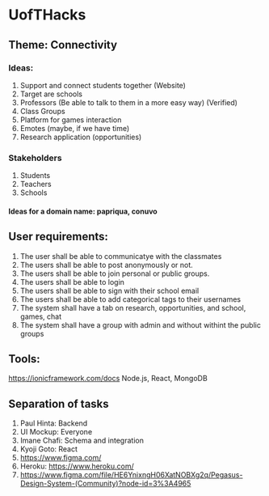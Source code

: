 # UofTHacks

## Theme: Connectivity 

### Ideas: 
1. Support and connect students together (Website) 
  2. Target are schools 
  3. Professors (Be able to talk to them in a more easy way) (Verified) 
  4. Class Groups
  5. Platform for games interaction
  6. Emotes (maybe, if we have time) 
  7. Research application (opportunities) 

### Stakeholders 
1. Students
2. Teachers
3. Schools 

#### Ideas for a domain name: papriqua, conuvo

## User requirements:

1. The user shall be able to communicatye with the classmates 
2. The users shall be able to post anonymously or not. 
3. The users shall be able to join personal or public groups. 
4. The users shall be able to login
5. The users shall be able to sign with their school email 
6. The users shall be able to add categorical tags to their usernames 
7. The system shall have a tab on research, opportunities, and school, games, chat
8. The system shall have a group with admin and without withint the public groups


## Tools: 
https://ionicframework.com/docs 
Node.js, React, MongoDB

## Separation of tasks 
1. Paul Hinta: Backend 
2. UI Mockup: Everyone
3. Imane Chafi: Schema and integration
4. Kyoji Goto: React 
5. https://www.figma.com/ 
6. Heroku: https://www.heroku.com/
7. https://www.figma.com/file/HE6YnixngH06XatNOBXg2q/Pegasus-Design-System-(Community)?node-id=3%3A4965



